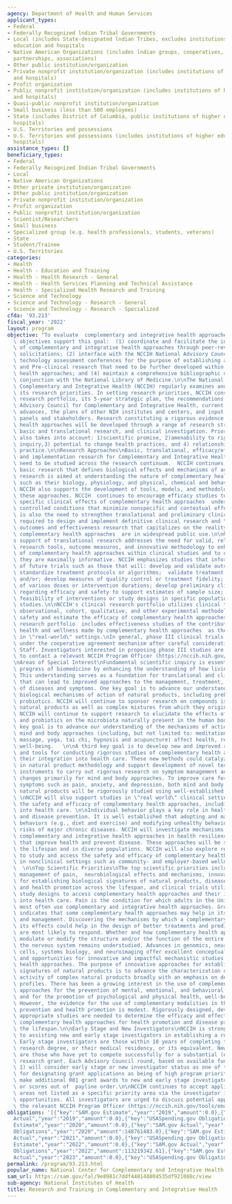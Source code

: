 ```yaml
---
agency: Department of Health and Human Services
applicant_types:
- Federal
- Federally Recognized lndian Tribal Governments
- Local (includes State-designated lndian Tribes, excludes institutions of higher
  education and hospitals
- Native American Organizations (includes lndian groups, cooperatives, corporations,
  partnerships, associations)
- Other public institution/organization
- Private nonprofit institution/organization (includes institutions of higher education
  and hospitals)
- Profit organization
- Public nonprofit institution/organization (includes institutions of higher education
  and hospitals)
- Quasi-public nonprofit institution/organization
- Small business (less than 500 employees)
- State (includes District of Columbia, public institutions of higher education and
  hospitals)
- U.S. Territories and possessions
- U.S. Territories and possessions (includes institutions of higher education and
  hospitals)
assistance_types: []
beneficiary_types:
- Federal
- Federally Recognized Indian Tribal Governments
- Local
- Native American Organizations
- Other private institution/organization
- Other public institution/organization
- Private nonprofit institution/organization
- Profit organization
- Public nonprofit institution/organization
- Scientist/Researchers
- Small business
- Specialized group (e.g. health professionals, students, veterans)
- State
- Student/Trainee
- U.S. Territories
categories:
- Health
- Health - Education and Training
- Health - Health Research - General
- Health - Health Services Planning and Technical Assistance
- Health - Specialized Health Research and Training
- Science and Technology
- Science and Technology - Research - General
- Science and Technology - Research - Specialized
cfda: '93.213'
fiscal_year: '2022'
layout: program
objective: "To evaluate  complementary and integrative health approaches.  The following\
  \ objectives support this goal:  (1) coordinate and facilitate the investigation\
  \ of complementary and integrative health approaches through peer-reviewed grant\
  \ solicitations; (2) interface with the NCCIH National Advisory Council; (3) conduct\
  \ technology assessment conferences for the purpose of establishing areas of Clinical\
  \ and Pre-clinical research that need to be further developed within complementary\
  \ health approaches; and (4) maintain a comprehensive bibliographic data base in\
  \ conjunction with the National Library of Medicine.\n\nThe National Center for\
  \ Complementary and Integrative Health (NCCIH) regularly examines and redefines\
  \ its research priorities. In setting research priorities, NCCIH considers its existing\
  \ research portfolio, its 5-year strategic plan, the recommendations of the National\
  \ Advisory Council for Complementary and Integrative Health, current scientific\
  \ advances, the plans of other NIH institutes and centers, and input from expert\
  \ panels and stakeholders. Research constituting a rigorous evidence base for complementary\
  \ health approaches will be developed through a range of research strategies including\
  \ basic and translational research, and clinical investigation. Priority setting\
  \ also takes into account: 1)scientific promise, 2)amenability to rigorous scientific\
  \ inquiry,3) potential to change health practices, and 4) relationship to use and\
  \ practice.\n\nResearch Approaches\nBasic, translational, efficacy/effectiveness,\
  \ and implementation research for Complementary and Integrative Health approaches\
  \ need to be studied across the research continuum.  NCCIH continues to emphasize\
  \ basic research that defines biological effects and mechanisms of action; this\
  \ research is aimed at understanding the nature of complementary health approaches\
  \ such as their biology, physiology, and physical, chemical and behavioral properties.\
  \ NCCIH also supports the development of tools, models, and methodologies for studying\
  \ these approaches. NCCIH  continues to encourage efficacy studies to determine\
  \ specific clinical effects of complementary health approaches  under carefully\
  \ controlled conditions that minimize nonspecific and contextual effects. There\
  \ is also the need to strengthen translational and preliminary clinical research\
  \ required to design and implement definitive clinical research and \"real world\"\
  \ outcomes and effectiveness research that capitalizes on the reality that many\
  \ complementary health approaches  are in widespread public use.\n\nNCCIH\u2019\
  s support of translational research addresses the need for valid, reliable and relevant\
  \ research tools, outcome measures, and innovative methodology to enhance the rigor\
  \ of complementary health approaches within clinical studies and to ensure that\
  \ they are maximally informative. NCCIH emphasizes studies that inform the design\
  \ of future trials such as those that will: develop and validate outcome measures;\
  \ standardize treatment protocols or algorithms;  validate treatment algorithms\
  \ and/or; develop measures of quality control or treatment fidelity; assess effects\
  \ of various doses or intervention durations; develop preliminary clinical evidence\
  \ regarding efficacy and safety to support estimates of sample size; or establish\
  \ feasibility of interventions or study designs in specific populations for future\
  \ studies.\n\nNCCIH's clinical research portfolio utilizes clinical trial, case-control,\
  \ observational, cohort, qualitative, and other experimental methodologies to determine\
  \ safety and estimate the efficacy of complementary health approaches. The clinical\
  \ research portfolio  includes effectiveness studies of the contribution to improved\
  \ health and wellness made by complementary health approaches  as they are practiced\
  \ in \"real-world\" settings.\nIn general, phase III clinical trials will be supported\
  \ under the cooperative agreement mechanism after careful consideration by NCCIH\
  \ Staff. Investigators interested in proposing phase III studies are strongly encouraged\
  \ to contact a relevant NCCIH Program Officer (https://nccih.nih.gov/tools/emailprogramofficers).\n\
  \nAreas of Special Interest\nFundamental scientific inquiry is essential to the\
  \ progress of biomedicine by enhancing the understanding of how living systems work.\
  \ This understanding serves as a foundation for translational and clinical studies\
  \ that can lead to improved approaches to the management, treatment, and prevention\
  \ of diseases and symptoms. One key goal is to advance our understanding of basic\
  \ biological mechanisms of action of natural products, including prebiotics and\
  \ probiotics. NCCIH will continue to sponsor research on compounds isolated from\
  \ natural products as well as complex mixtures from which they originate. Additionally,\
  \ NCCIH will continue to support research to elucidate the effects of prebiotics\
  \ and probiotics on the microbiota naturally present in the human body. \n\nAnother\
  \ key goal is to advance our understanding of the mechanisms of action by which\
  \ mind and body approaches (including, but not limited to: meditation, spinal manipulation,\
  \ massage, yoga, tai chi, hypnosis and acupuncture) affect health, resiliency, and\
  \ well-being.   \n\nA third key goal is to develop new and improved research methods\
  \ and tools for conducting rigorous studies of complementary health approaches and\
  \ their integration into health care. These new methods could catalyze advances\
  \ in natural product methodology and support development of novel technology and\
  \ instruments to carry out rigorous research on symptom management and functional\
  \ changes primarily for mind and body approaches. To improve care for hard -to-manage\
  \ symptoms such as pain, anxiety, and depression, both mind and body practices and\
  \ natural products will be rigorously studied using well-established methodology.\
  \ \nNCCIH will also support studies in \"real world\" clinical settings to test\
  \ the safety and efficacy of complementary health approaches, including their integration\
  \ into health care. \n\nIndividual behavior plays a key role in health promotion\
  \ and disease prevention. It is well established that adopting and maintaining healthy\
  \ behaviors (e.g., diet and exercise) and modifying unhealthy behaviors reduces\
  \ risks of major chronic diseases. NCCIH will investigate mechanisms of action of\
  \ complementary and integrative health approaches in health resilience and practices\
  \ that improve health and prevent disease. These approaches will be studied across\
  \ the lifespan and in diverse populations. NCCIH will also explore research opportunities\
  \ to study and access the safety and efficacy of complementary health approaches\
  \ in nonclinical settings such as community- and employer-based wellness programs.\
  \  \n\nTop Scientific Priorities\nThe top scientific priorities include the nonpharmacologic\
  \ management of pain,  neurobiological effects and mechanisms, innovative approaches\
  \ for establishing biological signatures of natural products, disease prevention\
  \ and health promotion across the lifespan, and clinical trials utilizing innovative\
  \ study designs to access complementary health approaches and their integration\
  \ into health care. Pain is the condition for which adults in the United States\
  \ most often use complementary and integrative health approaches. Growing evidence\
  \ indicates that some complementary health approaches may help in its treatment\
  \ and management. Discovering the mechanisms by which a complementary approach exerts\
  \ its effects could help in the design of better treatments and predict which people\
  \ are most likely to respond. Whether and how complementary health approaches directly\
  \ modulate or modify the structure and/or the function of the entire or part of\
  \ the nervous system remains understudied. Advances in genomics, neuroscience, stem\
  \ cells, systems biology, and neuroimaging offer excellent conceptual resources\
  \ and opportunities for innovative and impactful mechanistic studies of complementary\
  \ health approaches. The purpose of innovative approaches for establishing biological\
  \ signatures of natural products is to advance the characterization of the biologic\
  \ activity of complex natural products broadly with an emphasis on determining metabolic\
  \ profiles. There has been a growing interest in the use of complementary health\
  \ approaches for the prevention of mental, emotional, and behavioral disorders \
  \ and for the promotion of psychological and physical health, well-being, and resilience.\
  \ However, the evidence for the use of complementary modalities in the context of\
  \ prevention and health promotion is modest. Rigorously designed, developmentally\
  \ appropriate studies are needed to determine the efficacy and effectiveness of\
  \ complementary health approaches for health promotion and disease prevention across\
  \ the lifespan.\n\nEarly Stage and New Investigators\nNCCIH is strongly committed\
  \ to assisting new and early stage investigators in establishing a research career.\
  \ Early stage investigators are those within 10 years of completing their terminal\
  \ research degree, or their medical residency, or its equivalent. New investigators\
  \ are those who have yet to compete successfully for a substantial (e.g., R01) NIH\
  \ research grant. Each Advisory Council round, based on available funds, NCCIH:\
  \ 1) will consider early stage or new investigator status as one of the criteria\
  \ for designating grant applications as being of high program priority and 2) may\
  \ make additional R01 grant awards to new and early stage investigators with percentiles\
  \ or scores out of  payline order.\n\nNCCIH continues to accept applications in\
  \ areas not listed as a specific priority area via the investigator initiated funding\
  \ opportunities. All investigators are urged to discuss potential applications with\
  \ the relevant NCCIH Program Officer (https://nccih.nih.gov/tools/emailprogramofficers)"
obligations: '[{"key":"SAM.gov Estimate","year":"2019","amount":0.0},{"key":"SAM.gov
  Actual","year":"2019","amount":0.0},{"key":"USASpending.gov Obligations","year":"2019","amount":149394195.0},{"key":"SAM.gov
  Estimate","year":"2020","amount":0.0},{"key":"SAM.gov Actual","year":"2020","amount":0.0},{"key":"USASpending.gov
  Obligations","year":"2020","amount":148761483.0},{"key":"SAM.gov Estimate","year":"2021","amount":0.0},{"key":"SAM.gov
  Actual","year":"2021","amount":0.0},{"key":"USASpending.gov Obligations","year":"2021","amount":109671610.7},{"key":"SAM.gov
  Estimate","year":"2022","amount":0.0},{"key":"SAM.gov Actual","year":"2022","amount":138952055.0},{"key":"USASpending.gov
  Obligations","year":"2022","amount":113219342.61},{"key":"SAM.gov Estimate","year":"2023","amount":146147616.0},{"key":"SAM.gov
  Actual","year":"2023","amount":0.0},{"key":"USASpending.gov Obligations","year":"2023","amount":77373853.81}]'
permalink: /program/93.213.html
popular_name: National Center for Complementary and Integrative Health
sam_url: https://sam.gov/fal/9e8981c7ddf448148804535df921088c/view
sub-agency: National Institutes of Health
title: Research and Training in Complementary and Integrative Health
---
```

